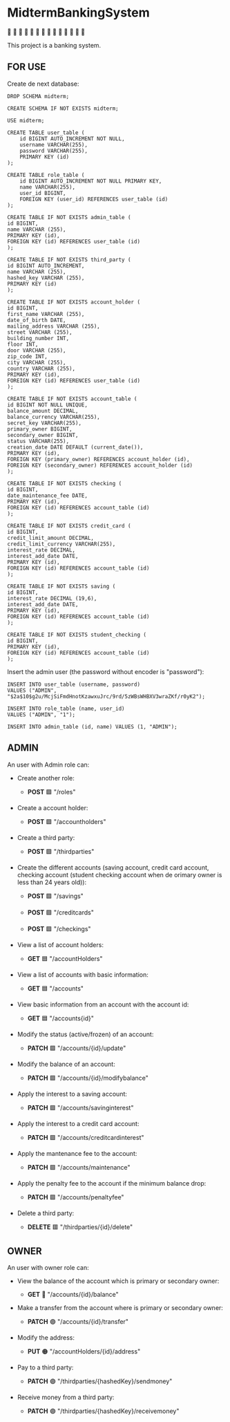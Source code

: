 # MidtermBankingSystem

:bank:
:bank: 
:bank: 
:bank: 
:bank: 
:bank: 
:bank: 
:bank: 
:bank: 
:bank: 
:bank: 
:bank: 
:bank: 
:bank: 


This project is a banking system.



## FOR USE

Create de next database:
~~~
DROP SCHEMA midterm;

CREATE SCHEMA IF NOT EXISTS midterm;

USE midterm;

CREATE TABLE user_table (
    id BIGINT AUTO_INCREMENT NOT NULL,
    username VARCHAR(255),
    password VARCHAR(255), 
    PRIMARY KEY (id)
);

CREATE TABLE role_table (
    id BIGINT AUTO_INCREMENT NOT NULL PRIMARY KEY,
    name VARCHAR(255),
    user_id BIGINT,
    FOREIGN KEY (user_id) REFERENCES user_table (id)
);

CREATE TABLE IF NOT EXISTS admin_table (
id BIGINT,
name VARCHAR (255),
PRIMARY KEY (id),
FOREIGN KEY (id) REFERENCES user_table (id)
);

CREATE TABLE IF NOT EXISTS third_party (
id BIGINT AUTO_INCREMENT,
name VARCHAR (255),
hashed_key VARCHAR (255),
PRIMARY KEY (id)
);

CREATE TABLE IF NOT EXISTS account_holder (
id BIGINT,
first_name VARCHAR (255),
date_of_birth DATE,
mailing_address VARCHAR (255),
street VARCHAR (255),
building_number INT,
floor INT,
door VARCHAR (255),
zip_code INT,
city VARCHAR (255),
country VARCHAR (255),
PRIMARY KEY (id),
FOREIGN KEY (id) REFERENCES user_table (id)
);

CREATE TABLE IF NOT EXISTS account_table (
id BIGINT NOT NULL UNIQUE,
balance_amount DECIMAL,
balance_currency VARCHAR(255),
secret_key VARCHAR(255),
primary_owner BIGINT,
secondary_owner BIGINT,
status VARCHAR(255),
creation_date DATE DEFAULT (current_date()),
PRIMARY KEY (id),
FOREIGN KEY (primary_owner) REFERENCES account_holder (id),
FOREIGN KEY (secondary_owner) REFERENCES account_holder (id) 
);

CREATE TABLE IF NOT EXISTS checking (
id BIGINT,
date_maintenance_fee DATE,
PRIMARY KEY (id),
FOREIGN KEY (id) REFERENCES account_table (id) 
);

CREATE TABLE IF NOT EXISTS credit_card (
id BIGINT,
credit_limit_amount DECIMAL,
credit_limit_currency VARCHAR(255),
interest_rate DECIMAL,
interest_add_date DATE,
PRIMARY KEY (id),
FOREIGN KEY (id) REFERENCES account_table (id) 
);

CREATE TABLE IF NOT EXISTS saving (
id BIGINT,
interest_rate DECIMAL (19,6),
interest_add_date DATE,
PRIMARY KEY (id),
FOREIGN KEY (id) REFERENCES account_table (id) 
);

CREATE TABLE IF NOT EXISTS student_checking (
id BIGINT,
PRIMARY KEY (id),
FOREIGN KEY (id) REFERENCES account_table (id) 
);
~~~

Insert the admin user
(the password without encoder is "password"):
~~~
INSERT INTO user_table (username, password) 
VALUES ("ADMIN", "$2a$10$g2u/McjSiFmdHnotKzawxuJrc/9rd/5zWBsWHBXV3wraZKf/r0yK2");

INSERT INTO role_table (name, user_id) 
VALUES ("ADMIN", "1");

INSERT INTO admin_table (id, name) VALUES (1, "ADMIN");

~~~


## ADMIN
An user with Admin role can:

* Create another role:
    * **POST**  :green_square:        "/roles"

* Create a account holder:

    * **POST**  :green_square:       "/accountholders"
   
* Create a third party: 
    * **POST**  :green_square:        "/thirdparties"  
    
* Create the different accounts (saving account, credit card account, checking account (student checking account when de orimary owner is less than 24 years old)):
     
    * **POST**  :green_square:        "/savings"
    
    * **POST**  :green_square:       "/creditcards"
    
    * **POST**  :green_square:       "/checkings"

      
* View a list of account holders:
     * **GET**  :blue_square:      "/accountHolders"
     
* View a list of accounts with basic information:
     * **GET**  :blue_square:      "/accounts"
     
* View basic information from an account with the account id:
     * **GET**  :blue_square:      "/accounts{id}"
     
* Modify the status (active/frozen) of an account:
    *   **PATCH**  :purple_square:       "/accounts/{id}/update"
    
* Modify the balance of an account:
    *   **PATCH** :purple_square:       "/accounts/{id}/modifybalance"
    
* Apply the interest to a saving account:
    * **PATCH** :purple_square:        "/accounts/savinginterest"
    
* Apply the interest to a credit card account:
    * **PATCH** :purple_square:        "/accounts/creditcardinterest"
    
* Apply the mantenance fee to the account:
    * **PATCH** :purple_square:        "/accounts/maintenance"
    
* Apply the penalty fee to the account if the minimum balance drop:
    * **PATCH** :purple_square:       "/accounts/penaltyfee"
    
* Delete a third party:
    * **DELETE**  :red_square:      "/thirdparties/{id}/delete"
    
    
## OWNER
An user with owner role can:       
   
* View the balance of the account which is primary or secondary owner:
  * **GET**  :large_blue_circle:  "/accounts/{id}/balance"
  
* Make a transfer from the account where is primary or secondary owner:
  * **PATCH**  :purple_circle:  "/accounts/{id}/transfer"
  
* Modify the address:
  * **PUT**  :orange_circle:  "/accountHolders/{id}/address"
           
* Pay to a third party:
   * **PATCH**  :purple_circle:  "/thirdparties/{hashedKey}/sendmoney"

* Receive money from a third party:
   * **PATCH**  :purple_circle:  "/thirdparties/{hashedKey}/receivemoney"
  

            
